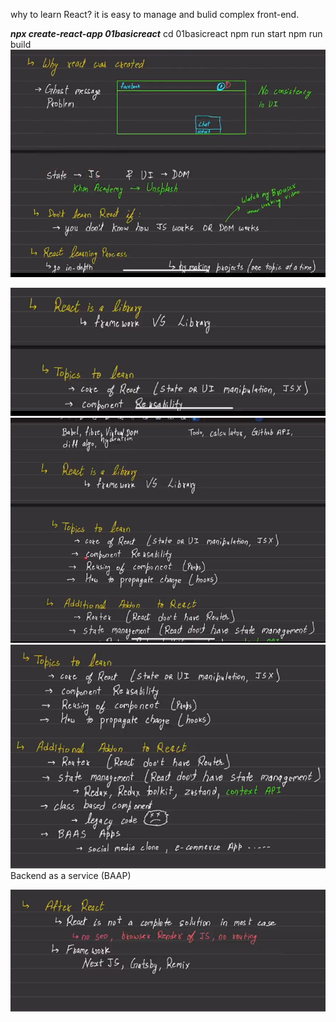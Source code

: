 why to learn React?
it is easy to manage and bulid complex front-end.

 ***npx create-react-app 01basicreact***
 cd 01basicreact
 npm run start
 npm run build
![Alt text](image.png)

![Alt text](image-1.png)
![Alt text](image-2.png)
![Alt text](image-3.png)
Backend as  a service (BAAP)

![Alt text](image-4.png)